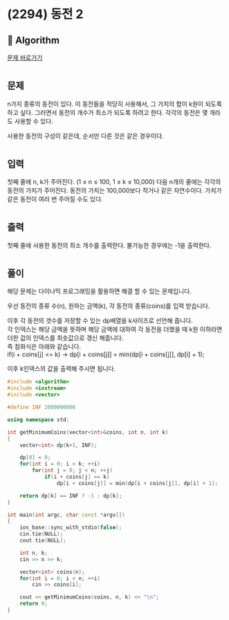 # (2294) 동전 2
## :100: Algorithm
[문제 바로가기](https://www.acmicpc.net/problem/2294)
#
## 문제
n가지 종류의 동전이 있다. 이 동전들을 적당히 사용해서, 그 가치의 합이 k원이 되도록 하고 싶다. 그러면서 동전의 개수가 최소가 되도록 하려고 한다. 각각의 동전은 몇 개라도 사용할 수 있다.

사용한 동전의 구성이 같은데, 순서만 다른 것은 같은 경우이다.
#
## 입력
첫째 줄에 n, k가 주어진다. (1 ≤ n ≤ 100, 1 ≤ k ≤ 10,000) 다음 n개의 줄에는 각각의 동전의 가치가 주어진다. 동전의 가치는 100,000보다 작거나 같은 자연수이다. 가치가 같은 동전이 여러 번 주어질 수도 있다.
#
## 출력
첫째 줄에 사용한 동전의 최소 개수를 출력한다. 불가능한 경우에는 -1을 출력한다.
#
## 풀이
해당 문제는 다이나믹 프로그래밍을 활용하면 해결 할 수 있는 문제입니다.  

우선 동전의 종류 수(n), 원하는 금액(k), 각 동전의 종류(coins)를 입력 받습니다.  

이후 각 동전의 갯수를 저장할 수 있는 dp배열을 k사이즈로 선언해 줍니다.  
각 인덱스는 해당 금액을 뜻하며 해당 금액에 대하여 각 동전을 더했을 때 k원 이하라면 더한 겂의 인덱스를 최솟값으로 갱신 해줍니다.  
즉 점화식은 아래와 같습니다.  
if(i + coins[j] <= k) -> dp[i + coins[j]] = min(dp[i + coins[j]], dp[i] + 1);

이후 k인덱스의 값을 출력해 주시면 됩니다.

```cpp
#include <algorithm>
#include <iostream>
#include <vector>

#define INF 2000000000

using namespace std;

int getMinimumCoins(vector<int>&coins, int n, int k)
{
    vector<int> dp(k+1, INF);

    dp[0] = 0;
    for(int i = 0; i < k; ++i)
        for(int j = 0; j < n; ++j)
            if(i + coins[j] <= k)
                dp[i + coins[j]] = min(dp[i + coins[j]], dp[i] + 1);

    return dp[k] == INF ? -1 : dp[k];
}

int main(int argc, char const *argv[])
{
    ios_base::sync_with_stdio(false);
    cin.tie(NULL);
    cout.tie(NULL);

    int n, k;
    cin >> n >> k;

    vector<int> coins(n);
    for(int i = 0; i < n; ++i)
        cin >> coins[i];

    cout << getMinimumCoins(coins, n, k) << "\n";
    return 0;
}
```